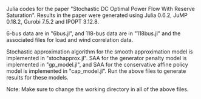 Julia codes for the paper "Stochastic DC Optimal Power Flow With Reserve Saturation". Results in the paper were generated using Julia 0.6.2, JuMP 0.18.2, Gurobi 7.5.2 and IPOPT 3.12.8.

6-bus data are in "6bus.jl", and 118-bus data are in "118bus.jl" and the associated files for load and wind correlation data.

Stochastic approximation algorithm for the smooth approximation model is implemented in "stochapprox.jl". SAA for the generator penalty model is implemented in "gp_model.jl", and SAA for the conservative affine policy model is implemented in "cap_model.jl". 
Run the above files to generate results for these models.


Note: Make sure to change the working directory in all of the above files.